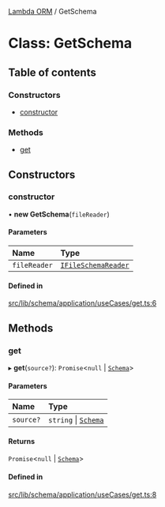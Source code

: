 [Lambda ORM](../README.md) / GetSchema

# Class: GetSchema

## Table of contents

### Constructors

- [constructor](GetSchema.md#constructor)

### Methods

- [get](GetSchema.md#get)

## Constructors

### constructor

• **new GetSchema**(`fileReader`)

#### Parameters

| Name | Type |
| :------ | :------ |
| `fileReader` | [`IFileSchemaReader`](../interfaces/IFileSchemaReader.md) |

#### Defined in

[src/lib/schema/application/useCases/get.ts:6](https://github.com/FlavioLionelRita/lambdaorm/blob/0b03cab0/src/lib/schema/application/useCases/get.ts#L6)

## Methods

### get

▸ **get**(`source?`): `Promise`<``null`` \| [`Schema`](../interfaces/Schema.md)\>

#### Parameters

| Name | Type |
| :------ | :------ |
| `source?` | `string` \| [`Schema`](../interfaces/Schema.md) |

#### Returns

`Promise`<``null`` \| [`Schema`](../interfaces/Schema.md)\>

#### Defined in

[src/lib/schema/application/useCases/get.ts:8](https://github.com/FlavioLionelRita/lambdaorm/blob/0b03cab0/src/lib/schema/application/useCases/get.ts#L8)
